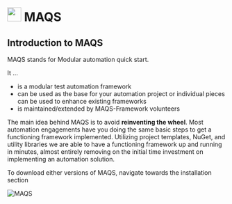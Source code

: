 # <img src="resources/MAQS.jpg" height="32" width="32"> MAQS

## Introduction to MAQS
MAQS stands for Modular automation quick start.

It …
- is a modular test automation framework
- can be used as the base for your automation project or individual pieces can be used to enhance existing frameworks
- is maintained/extended by MAQS-Framework volunteers

The main idea behind MAQS is to avoid **reinventing the wheel**. Most automation engagements have you doing the same basic steps to get a functioning framework implemented. Utilizing project templates, NuGet, and utility libraries we are able to have a functioning framework up and running in minutes, almost entirely removing on the initial time investment on implementing an automation solution.

To download either versions of MAQS, navigate towards the installation section

![MAQS](../resources/maqsfull.jpg) 